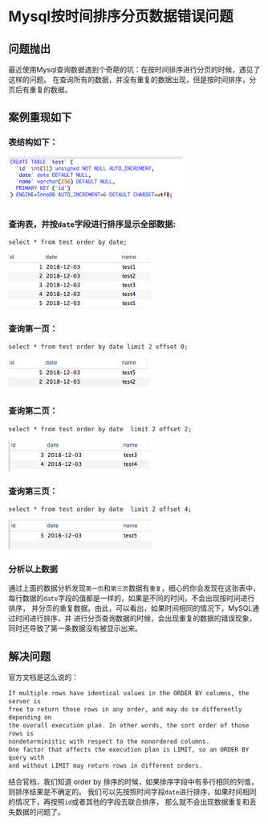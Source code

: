 # Mysql按时间排序分页数据错误问题

## 问题抛出
最近使用Mysql查询数据遇到个奇葩的坑：在按时间排序进行分页的时候，遇见了这样的问题。
在查询所有的数据，并没有重复的数据出现，但是按时间排序，分页后有重复的数据。

## 案例重现如下

### 表结构如下：

![](/img/mysql/1.png)

### 查询表，并按```date```字段进行排序显示全部数据:
```$xslt
select * from test order by date;
```

![](/img/mysql/2.png)

### 查询第一页：
```$xslt
select * from test order by date limit 2 offset 0;
```

![](/img/mysql/3.png)

### 查询第二页：
```$xslt
select * from test order by date  limit 2 offset 2;
```

![](/img/mysql/4.png)

### 查询第三页：
```$xslt
select * from test order by date  limit 2 offset 4;
```

![](/img/mysql/5.png)

### 分析以上数据
通过上面的数据分析发现```第一页```和```第三页```数据有```重复```，细心的你会发现在这张表中，
每行数据的```date```字段的值都是一样的，如果是不同的时间，不会出现按时间进行排序，
并分页的重复数据。由此，可以看出，如果时间相同的情况下，MySQL通过时间进行排序，并
进行分页查询数据的时候，会出现重复的数据的错误现象，同时还导致了第一条数据没有被显示出来。

## 解决问题
官方文档是这么说的：
```$xslt
If multiple rows have identical values in the ORDER BY columns, the server is 
free to return those rows in any order, and may do so differently depending on
the overall execution plan. In other words, the sort order of those rows is 
nondeterministic with respect to the nonordered columns.
One factor that affects the execution plan is LIMIT, so an ORDER BY query with 
and without LIMIT may return rows in different orders.

```
结合官档，我们知道 order by 排序的时候，如果排序字段中有多行相同的列值，则排序结果是不确定的。
我们可以先按照时间字段```date```进行排序，如果时间相同的情况下，再按照```id```或者其他的字段去联合排序，
那么就不会出现数据重复和丢失数据的问题了。


